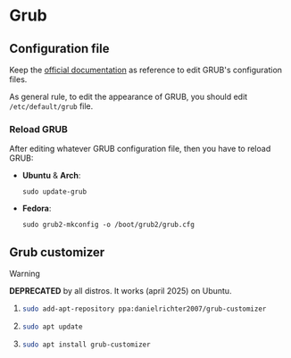 # Grub

## Configuration file

Keep the [official documentation](https://www.gnu.org/software/grub/manual/grub/grub.html) as reference to edit GRUB's configuration files.

As general rule, to edit the appearance of GRUB, you should edit `/etc/default/grub` file.

### Reload GRUB

After editing whatever GRUB configuration file, then you have to reload GRUB:

- **Ubuntu** & **Arch**:
  
  ```shell
  sudo update-grub
  ```

- **Fedora**:
  
  ```shell
  sudo grub2-mkconfig -o /boot/grub2/grub.cfg
  ```

## Grub customizer

> [!WARNING]
>
> **DEPRECATED** by all distros. It works (april 2025) on Ubuntu.

1. ```bash
   sudo add-apt-repository ppa:danielrichter2007/grub-customizer
   ```

2. ```bash
   sudo apt update
   ```

3. ```bash
   sudo apt install grub-customizer
   ```